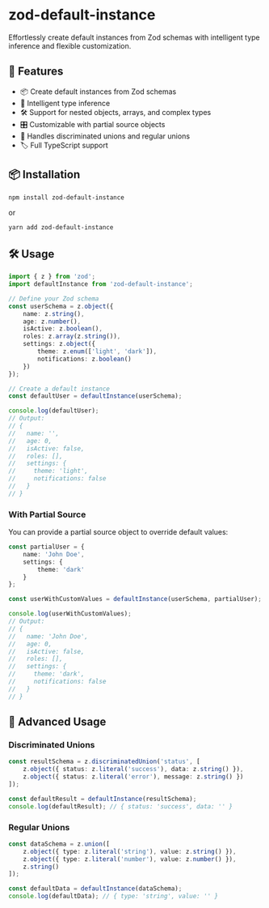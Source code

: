 # zod-default-instance

Effortlessly create default instances from Zod schemas with intelligent type inference and flexible customization.

## 🚀 Features

- 📦 Create default instances from Zod schemas
- 🧠 Intelligent type inference
- 🛠 Support for nested objects, arrays, and complex types
- 🎛 Customizable with partial source objects
- 🔄 Handles discriminated unions and regular unions
- 🏷 Full TypeScript support

## 📦 Installation

```bash
npm install zod-default-instance
```

or

```bash
yarn add zod-default-instance
```

## 🛠 Usage

```typescript
import { z } from 'zod';
import defaultInstance from 'zod-default-instance';

// Define your Zod schema
const userSchema = z.object({
	name: z.string(),
	age: z.number(),
	isActive: z.boolean(),
	roles: z.array(z.string()),
	settings: z.object({
		theme: z.enum(['light', 'dark']),
		notifications: z.boolean()
	})
});

// Create a default instance
const defaultUser = defaultInstance(userSchema);

console.log(defaultUser);
// Output:
// {
//   name: '',
//   age: 0,
//   isActive: false,
//   roles: [],
//   settings: {
//     theme: 'light',
//     notifications: false
//   }
// }
```

### With Partial Source

You can provide a partial source object to override default values:

```typescript
const partialUser = {
	name: 'John Doe',
	settings: {
		theme: 'dark'
	}
};

const userWithCustomValues = defaultInstance(userSchema, partialUser);

console.log(userWithCustomValues);
// Output:
// {
//   name: 'John Doe',
//   age: 0,
//   isActive: false,
//   roles: [],
//   settings: {
//     theme: 'dark',
//     notifications: false
//   }
// }
```

## 🧩 Advanced Usage

### Discriminated Unions

```typescript
const resultSchema = z.discriminatedUnion('status', [
	z.object({ status: z.literal('success'), data: z.string() }),
	z.object({ status: z.literal('error'), message: z.string() })
]);

const defaultResult = defaultInstance(resultSchema);
console.log(defaultResult); // { status: 'success', data: '' }
```

### Regular Unions

```typescript
const dataSchema = z.union([
	z.object({ type: z.literal('string'), value: z.string() }),
	z.object({ type: z.literal('number'), value: z.number() }),
	z.string()
]);

const defaultData = defaultInstance(dataSchema);
console.log(defaultData); // { type: 'string', value: '' }
```
